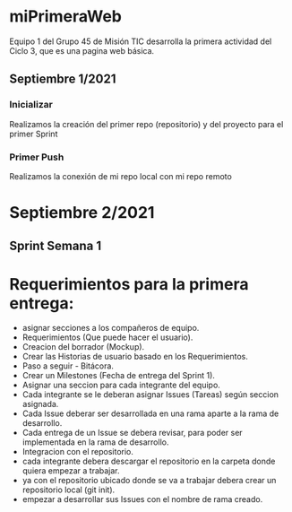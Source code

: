 # miPrimeraWeb
Equipo 1 del Grupo 45 de Misión TIC desarrolla la primera actividad del Ciclo 3, que es una pagina web básica.

## Septiembre 1/2021

### Inicializar

Realizamos la creación del primer repo (repositorio) y del proyecto para el primer Sprint

### Primer Push

Realizamos la conexión de mi repo local con mi repo remoto

# Septiembre 2/2021

## Sprint Semana 1
# Requerimientos para la primera entrega:
- asignar secciones a los compañeros de equipo.
- Requerimientos (Que puede hacer el usuario).
- Creacion del borrador (Mockup).
- Crear las Historias de usuario basado en los Requerimientos. 
- Paso a seguir - Bitácora.
- Crear un Milestones (Fecha de entrega del Sprint 1).
- Asignar una seccion para cada integrante del equipo.
- Cada integrante se le deberan asignar Issues (Tareas) según seccion asignada.
- Cada Issue deberar ser desarrollada en una rama aparte a la rama de desarrollo.
- Cada entrega de un Issue se debera revisar, para poder ser implementada en la rama de desarrollo.
- Integracion con el repositorio.
- cada integrante debera descargar el repositorio en la carpeta donde quiera empezar a trabajar.
- ya con el repositorio ubicado donde se va a trabajar debera crear un repositorio local (git init).
- empezar a desarrollar sus Issues con el nombre de rama creado.
